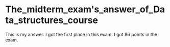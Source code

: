 # The_midterm_exam's_answer_of_Data_structures_course
This is my answer.
I got the first place in this exam.
I got 86 points in the exam.
